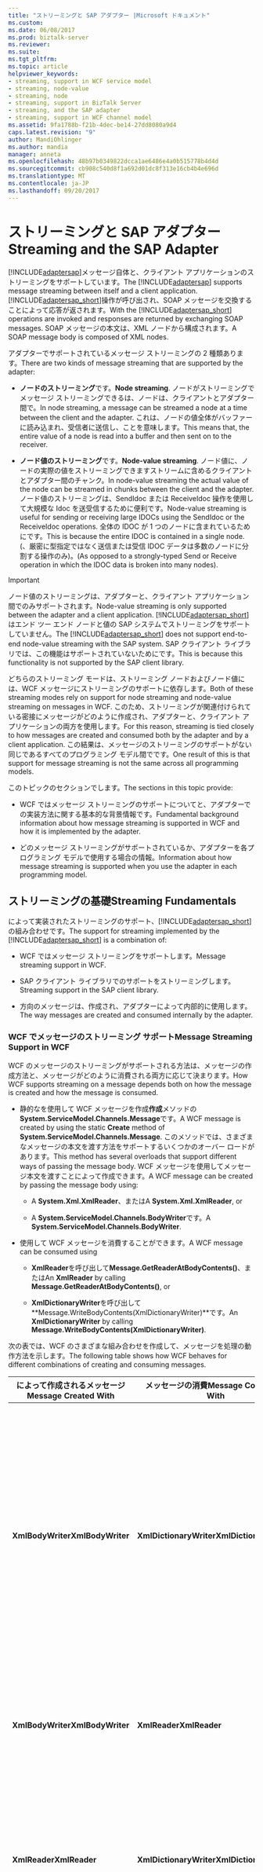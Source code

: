 ```yaml
---
title: "ストリーミングと SAP アダプター |Microsoft ドキュメント"
ms.custom: 
ms.date: 06/08/2017
ms.prod: biztalk-server
ms.reviewer: 
ms.suite: 
ms.tgt_pltfrm: 
ms.topic: article
helpviewer_keywords:
- streaming, support in WCF service model
- streaming, node-value
- streaming, node
- streaming, support in BizTalk Server
- streaming, and the SAP adapter
- streaming, support in WCF channel model
ms.assetid: 9fa1788b-f21b-4dec-be14-27dd8080a9d4
caps.latest.revision: "9"
author: MandiOhlinger
ms.author: mandia
manager: anneta
ms.openlocfilehash: 48b97b0349822dcca1ae6486e4a0b515778b4d4d
ms.sourcegitcommit: cb908c540d8f1a692d01dc8f313e16cb4b4e696d
ms.translationtype: MT
ms.contentlocale: ja-JP
ms.lasthandoff: 09/20/2017
---
```

# <a name="streaming-and-the-sap-adapter"></a><span data-ttu-id="fa3da-102">ストリーミングと SAP アダプター</span><span class="sxs-lookup"><span data-stu-id="fa3da-102">Streaming and the SAP Adapter</span></span>
<span data-ttu-id="fa3da-103">[!INCLUDE[adaptersap](../../includes/adaptersap-md.md)]メッセージ自体と、クライアント アプリケーションのストリーミングをサポートしています。</span><span class="sxs-lookup"><span data-stu-id="fa3da-103">The [!INCLUDE[adaptersap](../../includes/adaptersap-md.md)] supports message streaming between itself and a client application.</span></span> <span data-ttu-id="fa3da-104">[!INCLUDE[adaptersap_short](../../includes/adaptersap-short-md.md)]操作が呼び出され、SOAP メッセージを交換することによって応答が返されます。</span><span class="sxs-lookup"><span data-stu-id="fa3da-104">With the [!INCLUDE[adaptersap_short](../../includes/adaptersap-short-md.md)] operations are invoked and responses are returned by exchanging SOAP messages.</span></span> <span data-ttu-id="fa3da-105">SOAP メッセージの本文は、XML ノードから構成されます。</span><span class="sxs-lookup"><span data-stu-id="fa3da-105">A SOAP message body is composed of XML nodes.</span></span>  
  
 <span data-ttu-id="fa3da-106">アダプターでサポートされているメッセージ ストリーミングの 2 種類あります。</span><span class="sxs-lookup"><span data-stu-id="fa3da-106">There are two kinds of message streaming that are supported by the adapter:</span></span>  
  
-   <span data-ttu-id="fa3da-107">**ノードのストリーミング**です。</span><span class="sxs-lookup"><span data-stu-id="fa3da-107">**Node streaming**.</span></span> <span data-ttu-id="fa3da-108">ノードがストリーミングでメッセージ ストリーミングできるは、ノードは、クライアントとアダプター間で。</span><span class="sxs-lookup"><span data-stu-id="fa3da-108">In node streaming, a message can be streamed a node at a time between the client and the adapter.</span></span> <span data-ttu-id="fa3da-109">これは、ノードの値全体がバッファーに読み込まれ、受信者に送信し、ことを意味します。</span><span class="sxs-lookup"><span data-stu-id="fa3da-109">This means that, the entire value of a node is read into a buffer and then sent on to the receiver.</span></span>  
  
-   <span data-ttu-id="fa3da-110">**ノード値のストリーミング**です。</span><span class="sxs-lookup"><span data-stu-id="fa3da-110">**Node-value streaming**.</span></span> <span data-ttu-id="fa3da-111">ノード値に、ノードの実際の値をストリーミングできますストリームに含めるクライアントとアダプター間のチャンク。</span><span class="sxs-lookup"><span data-stu-id="fa3da-111">In node-value streaming the actual value of the node can be streamed in chunks between the client and the adapter.</span></span> <span data-ttu-id="fa3da-112">ノード値のストリーミングは、SendIdoc または ReceiveIdoc 操作を使用して大規模な Idoc を送受信するために便利です。</span><span class="sxs-lookup"><span data-stu-id="fa3da-112">Node-value streaming is useful for sending or receiving large IDOCs using the SendIdoc or the ReceiveIdoc operations.</span></span> <span data-ttu-id="fa3da-113">全体の IDOC が 1 つのノードに含まれているためにです。</span><span class="sxs-lookup"><span data-stu-id="fa3da-113">This is because the entire IDOC is contained in a single node.</span></span> <span data-ttu-id="fa3da-114">(、厳密に型指定ではなく送信または受信 IDOC データは多数のノードに分割する操作のみ)。</span><span class="sxs-lookup"><span data-stu-id="fa3da-114">(As opposed to a strongly-typed Send or Receive operation in which the IDOC data is broken into many nodes).</span></span>  
  
> [!IMPORTANT]
>  <span data-ttu-id="fa3da-115">ノード値のストリーミングは、アダプターと、クライアント アプリケーション間でのみサポートされます。</span><span class="sxs-lookup"><span data-stu-id="fa3da-115">Node-value streaming is only supported between the adapter and a client application.</span></span> <span data-ttu-id="fa3da-116">[!INCLUDE[adaptersap_short](../../includes/adaptersap-short-md.md)]はエンド ツー エンド ノードと値の SAP システムでストリーミングをサポートしていません。</span><span class="sxs-lookup"><span data-stu-id="fa3da-116">The [!INCLUDE[adaptersap_short](../../includes/adaptersap-short-md.md)] does not support end-to-end node-value streaming with the SAP system.</span></span> <span data-ttu-id="fa3da-117">SAP クライアント ライブラリでは、この機能はサポートされていないためにです。</span><span class="sxs-lookup"><span data-stu-id="fa3da-117">This is because this functionality is not supported by the SAP client library.</span></span>  
  
 <span data-ttu-id="fa3da-118">どちらのストリーミング モードは、ストリーミング ノードおよびノード値には、WCF メッセージにストリーミングのサポートに依存します。</span><span class="sxs-lookup"><span data-stu-id="fa3da-118">Both of these streaming modes rely on support for node streaming and node-value streaming on messages in WCF.</span></span> <span data-ttu-id="fa3da-119">このため、ストリーミングが関連付けられている密接にメッセージがどのように作成され、アダプターと、クライアント アプリケーションの両方を使用します。</span><span class="sxs-lookup"><span data-stu-id="fa3da-119">For this reason, streaming is tied closely to how messages are created and consumed both by the adapter and by a client application.</span></span> <span data-ttu-id="fa3da-120">この結果は、メッセージのストリーミングのサポートがない同じであるすべてのプログラミング モデル間でです。</span><span class="sxs-lookup"><span data-stu-id="fa3da-120">One result of this is that support for message streaming is not the same across all programming models.</span></span>  
  
 <span data-ttu-id="fa3da-121">このトピックのセクションでします。</span><span class="sxs-lookup"><span data-stu-id="fa3da-121">The sections in this topic provide:</span></span>  
  
-   <span data-ttu-id="fa3da-122">WCF ではメッセージ ストリーミングのサポートについてと、アダプターでの実装方法に関する基本的な背景情報です。</span><span class="sxs-lookup"><span data-stu-id="fa3da-122">Fundamental background information about how message streaming is supported in WCF and how it is implemented by the adapter.</span></span>  
  
-   <span data-ttu-id="fa3da-123">どのメッセージ ストリーミングがサポートされているか、アダプターを各プログラミング モデルで使用する場合の情報。</span><span class="sxs-lookup"><span data-stu-id="fa3da-123">Information about how message streaming is supported when you use the adapter in each programming model.</span></span>  
  
## <a name="streaming-fundamentals"></a><span data-ttu-id="fa3da-124">ストリーミングの基礎</span><span class="sxs-lookup"><span data-stu-id="fa3da-124">Streaming Fundamentals</span></span>  
 <span data-ttu-id="fa3da-125">によって実装されたストリーミングのサポート、[!INCLUDE[adaptersap_short](../../includes/adaptersap-short-md.md)]の組み合わせです。</span><span class="sxs-lookup"><span data-stu-id="fa3da-125">The support for streaming implemented by the [!INCLUDE[adaptersap_short](../../includes/adaptersap-short-md.md)] is a combination of:</span></span>  
  
-   <span data-ttu-id="fa3da-126">WCF ではメッセージ ストリーミングをサポートします。</span><span class="sxs-lookup"><span data-stu-id="fa3da-126">Message streaming support in WCF.</span></span>  
  
-   <span data-ttu-id="fa3da-127">SAP クライアント ライブラリでのサポートをストリーミングします。</span><span class="sxs-lookup"><span data-stu-id="fa3da-127">Streaming support in the SAP client library.</span></span>  
  
-   <span data-ttu-id="fa3da-128">方向のメッセージは、作成され、アダプターによって内部的に使用します。</span><span class="sxs-lookup"><span data-stu-id="fa3da-128">The way messages are created and consumed internally by the adapter.</span></span>  
  
### <a name="message-streaming-support-in-wcf"></a><span data-ttu-id="fa3da-129">WCF でメッセージのストリーミング サポート</span><span class="sxs-lookup"><span data-stu-id="fa3da-129">Message Streaming Support in WCF</span></span>  
 <span data-ttu-id="fa3da-130">WCF のメッセージのストリーミングがサポートされる方法は、メッセージの作成方法と、メッセージがどのように消費される両方に応じて決まります。</span><span class="sxs-lookup"><span data-stu-id="fa3da-130">How WCF supports streaming on a message depends both on how the message is created and how the message is consumed.</span></span>  
  
-   <span data-ttu-id="fa3da-131">静的なを使用して WCF メッセージを作成**作成**メソッドの**System.ServiceModel.Channels.Message**です。</span><span class="sxs-lookup"><span data-stu-id="fa3da-131">A WCF message is created by using the static **Create** method of **System.ServiceModel.Channels.Message**.</span></span> <span data-ttu-id="fa3da-132">このメソッドでは、さまざまなメッセージの本文を渡す方法をサポートするいくつかのオーバー ロードがあります。</span><span class="sxs-lookup"><span data-stu-id="fa3da-132">This method has several overloads that support different ways of passing the message body.</span></span> <span data-ttu-id="fa3da-133">WCF メッセージを使用してメッセージ本文を渡すことによって作成できます。</span><span class="sxs-lookup"><span data-stu-id="fa3da-133">A WCF message can be created by passing the message body using:</span></span>  
  
    -   <span data-ttu-id="fa3da-134">A **System.Xml.XmlReader**、または</span><span class="sxs-lookup"><span data-stu-id="fa3da-134">A **System.Xml.XmlReader**, or</span></span>  
  
    -   <span data-ttu-id="fa3da-135">A **System.ServiceModel.Channels.BodyWriter**です。</span><span class="sxs-lookup"><span data-stu-id="fa3da-135">A **System.ServiceModel.Channels.BodyWriter**.</span></span>  
  
-   <span data-ttu-id="fa3da-136">使用して WCF メッセージを消費することができます。</span><span class="sxs-lookup"><span data-stu-id="fa3da-136">A WCF message can be consumed using</span></span>  
  
    -   <span data-ttu-id="fa3da-137">**XmlReader**を呼び出して**Message.GetReaderAtBodyContents()**、または</span><span class="sxs-lookup"><span data-stu-id="fa3da-137">An **XmlReader** by calling **Message.GetReaderAtBodyContents()**, or</span></span>  
  
    -   <span data-ttu-id="fa3da-138">**XmlDictionaryWriter**を呼び出して**Message.WriteBodyContents(XmlDictionaryWriter)**です。</span><span class="sxs-lookup"><span data-stu-id="fa3da-138">An **XmlDictionaryWriter** by calling **Message.WriteBodyContents(XmlDictionaryWriter)**.</span></span>  
  
 <span data-ttu-id="fa3da-139">次の表では、WCF のさまざまな組み合わせを作成して、メッセージを処理の動作方法を示します。</span><span class="sxs-lookup"><span data-stu-id="fa3da-139">The following table shows how WCF behaves for different combinations of creating and consuming messages.</span></span>  
  
|<span data-ttu-id="fa3da-140">によって作成されるメッセージ</span><span class="sxs-lookup"><span data-stu-id="fa3da-140">Message Created With</span></span>|<span data-ttu-id="fa3da-141">メッセージの消費</span><span class="sxs-lookup"><span data-stu-id="fa3da-141">Message Consumed With</span></span>|<span data-ttu-id="fa3da-142">WCF 動作</span><span class="sxs-lookup"><span data-stu-id="fa3da-142">WCF Behavior</span></span>|  
|--------------------------|---------------------------|------------------|  
|<span data-ttu-id="fa3da-143">**XmlBodyWriter**</span><span class="sxs-lookup"><span data-stu-id="fa3da-143">**XmlBodyWriter**</span></span>|<span data-ttu-id="fa3da-144">**XmlDictionaryWriter**</span><span class="sxs-lookup"><span data-stu-id="fa3da-144">**XmlDictionaryWriter**</span></span>|<span data-ttu-id="fa3da-145">**ノード値のストリーミング**はサポートされています。</span><span class="sxs-lookup"><span data-stu-id="fa3da-145">**Node-value streaming** is supported.</span></span> <span data-ttu-id="fa3da-146">WCF のストリーミングを実現するための 2 つのライター、パイプを使用します。</span><span class="sxs-lookup"><span data-stu-id="fa3da-146">WCF pipes the two writers together to enable streaming.</span></span> <span data-ttu-id="fa3da-147">両方の**XmlBodyWriter**と**XmlDictionaryWriter**ノード値が発生するようストリーミングをサポートする必要があります。</span><span class="sxs-lookup"><span data-stu-id="fa3da-147">Both the **XmlBodyWriter** and the **XmlDictionaryWriter** must support node-value streaming for it to occur.</span></span>|  
|<span data-ttu-id="fa3da-148">**XmlBodyWriter**</span><span class="sxs-lookup"><span data-stu-id="fa3da-148">**XmlBodyWriter**</span></span>|<span data-ttu-id="fa3da-149">**XmlReader**</span><span class="sxs-lookup"><span data-stu-id="fa3da-149">**XmlReader**</span></span>|<span data-ttu-id="fa3da-150">**ノードのストリーミング**はサポートされています。</span><span class="sxs-lookup"><span data-stu-id="fa3da-150">**Node streaming** is supported.</span></span> <span data-ttu-id="fa3da-151">WCF が内部バッファー、 **XmlReader**です。</span><span class="sxs-lookup"><span data-stu-id="fa3da-151">WCF internally buffers the **XmlReader**.</span></span>|  
|<span data-ttu-id="fa3da-152">**XmlReader**</span><span class="sxs-lookup"><span data-stu-id="fa3da-152">**XmlReader**</span></span>|<span data-ttu-id="fa3da-153">**XmlDictionaryWriter**</span><span class="sxs-lookup"><span data-stu-id="fa3da-153">**XmlDictionaryWriter**</span></span>|<span data-ttu-id="fa3da-154">**ノードのストリーミング**はサポートされています。</span><span class="sxs-lookup"><span data-stu-id="fa3da-154">**Node streaming** is supported.</span></span> <span data-ttu-id="fa3da-155">WCF が内部バッファー、 **XmlReader**にコールバック、 **XmlDictionaryWriter**です。</span><span class="sxs-lookup"><span data-stu-id="fa3da-155">WCF internally buffers the **XmlReader** and calls back into the **XmlDictionaryWriter**.</span></span>|  
|<span data-ttu-id="fa3da-156">**XmlReader**</span><span class="sxs-lookup"><span data-stu-id="fa3da-156">**XmlReader**</span></span>|<span data-ttu-id="fa3da-157">**XmlReader**</span><span class="sxs-lookup"><span data-stu-id="fa3da-157">**XmlReader**</span></span>|<span data-ttu-id="fa3da-158">**ノードのストリーミング**はサポートされています。</span><span class="sxs-lookup"><span data-stu-id="fa3da-158">**Node streaming** is supported.</span></span> <span data-ttu-id="fa3da-159">WCF が内部バッファー、 **XmlReader**です。</span><span class="sxs-lookup"><span data-stu-id="fa3da-159">WCF internally buffers the **XmlReader**.</span></span>|  
  
### <a name="streaming-support-in-the-sap-client-library"></a><span data-ttu-id="fa3da-160">SAP クライアント ライブラリでのストリーミング サポート</span><span class="sxs-lookup"><span data-stu-id="fa3da-160">Streaming Support in the SAP Client Library</span></span>  
 <span data-ttu-id="fa3da-161">SAP クライアント ライブラリは、ストリーミングをサポートしていません。</span><span class="sxs-lookup"><span data-stu-id="fa3da-161">The SAP client library does not support streaming.</span></span> <span data-ttu-id="fa3da-162">そのため、エンド ツー エンド ノードと値のストリーミングでサポートされていない、[!INCLUDE[adaptersap_short](../../includes/adaptersap-short-md.md)]です。</span><span class="sxs-lookup"><span data-stu-id="fa3da-162">Therefore end-to-end node-value streaming is not supported by the [!INCLUDE[adaptersap_short](../../includes/adaptersap-short-md.md)].</span></span>  
  
### <a name="internal-message-handling-by-the-adapter"></a><span data-ttu-id="fa3da-163">内部のメッセージがアダプターによって処理</span><span class="sxs-lookup"><span data-stu-id="fa3da-163">Internal Message Handling by the Adapter</span></span>  
 <span data-ttu-id="fa3da-164">アダプターは、次の方法では、ストリーミングをサポートします。</span><span class="sxs-lookup"><span data-stu-id="fa3da-164">The adapter supports streaming in the following manner:</span></span>  
  
-   <span data-ttu-id="fa3da-165">アダプターのカスタム実装を使用して、クライアントから受信した SendIdDoc 要求メッセージを処理する**XmlDictionaryWriter**です。</span><span class="sxs-lookup"><span data-stu-id="fa3da-165">The adapter consumes the SendIdDoc request message received from the client by using a custom implementation of **XmlDictionaryWriter**.</span></span> <span data-ttu-id="fa3da-166">使用してクライアントから受信した他のすべてのメッセージを消費する、 **XmlReader**です。</span><span class="sxs-lookup"><span data-stu-id="fa3da-166">It consumes all other messages received from the client using an **XmlReader**.</span></span>  
  
-   <span data-ttu-id="fa3da-167">アダプターのカスタム実装を使用して、クライアントに送信する ReceiveIdoc 要求メッセージを作成する**XmlBodyWriter**です。</span><span class="sxs-lookup"><span data-stu-id="fa3da-167">The adapter creates the ReceiveIdoc request message that it sends to the client by using a custom implementation of **XmlBodyWriter**.</span></span> <span data-ttu-id="fa3da-168">使用してクライアントに送信されるその他のすべてのメッセージを作成、 **XmlReader**です。</span><span class="sxs-lookup"><span data-stu-id="fa3da-168">It creates all other messages that it sends to the client using an **XmlReader**.</span></span>  
  
## <a name="streaming-support-in-the-wcf-channel-model"></a><span data-ttu-id="fa3da-169">WCF チャネル モデルでのストリーミング サポート</span><span class="sxs-lookup"><span data-stu-id="fa3da-169">Streaming Support in the WCF Channel Model</span></span>  
 <span data-ttu-id="fa3da-170">次の表は、WCF チャネル モデルでストリーミングのサポート方法に関する詳細情報を提供します。</span><span class="sxs-lookup"><span data-stu-id="fa3da-170">The following table provides detailed information about how streaming is supported in the WCF channel model.</span></span>  
  
|<span data-ttu-id="fa3da-171">操作</span><span class="sxs-lookup"><span data-stu-id="fa3da-171">Operation</span></span>|<span data-ttu-id="fa3da-172">ストリーミング ノード</span><span class="sxs-lookup"><span data-stu-id="fa3da-172">Node Streaming</span></span>|<span data-ttu-id="fa3da-173">ノード値のストリーミング</span><span class="sxs-lookup"><span data-stu-id="fa3da-173">Node-Value Streaming</span></span>|<span data-ttu-id="fa3da-174">Description</span><span class="sxs-lookup"><span data-stu-id="fa3da-174">Description</span></span>|  
|---------------|--------------------|---------------------------|-----------------|  
|<span data-ttu-id="fa3da-175">(アダプターにクライアント) の RFC および BAPI の操作を送信</span><span class="sxs-lookup"><span data-stu-id="fa3da-175">Outbound RFC and BAPI operations (from the client to the adapter)</span></span>|<span data-ttu-id="fa3da-176">サポートされていません</span><span class="sxs-lookup"><span data-stu-id="fa3da-176">Not supported</span></span>|<span data-ttu-id="fa3da-177">サポートされていません</span><span class="sxs-lookup"><span data-stu-id="fa3da-177">Not supported</span></span>||  
|<span data-ttu-id="fa3da-178">(アダプターにクライアント) から送信 tRFC 操作</span><span class="sxs-lookup"><span data-stu-id="fa3da-178">Outbound tRFC operations (from the client to the adapter)</span></span>|<span data-ttu-id="fa3da-179">サポートされていません</span><span class="sxs-lookup"><span data-stu-id="fa3da-179">Not supported</span></span>|<span data-ttu-id="fa3da-180">サポートされていません</span><span class="sxs-lookup"><span data-stu-id="fa3da-180">Not supported</span></span>||  
|<span data-ttu-id="fa3da-181">IDOC の送信操作が (厳密に型指定)</span><span class="sxs-lookup"><span data-stu-id="fa3da-181">IDOC Send operation (strongly typed)</span></span>|<span data-ttu-id="fa3da-182">サポートされていません</span><span class="sxs-lookup"><span data-stu-id="fa3da-182">Not supported</span></span>|<span data-ttu-id="fa3da-183">サポートされていません</span><span class="sxs-lookup"><span data-stu-id="fa3da-183">Not supported</span></span>||  
|<span data-ttu-id="fa3da-184">IDOC の受信の操作 (厳密に型指定)</span><span class="sxs-lookup"><span data-stu-id="fa3da-184">IDOC Receive operation (strongly typed)</span></span>|<span data-ttu-id="fa3da-185">Supported</span><span class="sxs-lookup"><span data-stu-id="fa3da-185">Supported</span></span>|<span data-ttu-id="fa3da-186">サポートされていません</span><span class="sxs-lookup"><span data-stu-id="fa3da-186">Not supported</span></span>||  
|<span data-ttu-id="fa3da-187">SendIdoc 操作 (文字列)</span><span class="sxs-lookup"><span data-stu-id="fa3da-187">SendIdoc operation (string)</span></span>|<span data-ttu-id="fa3da-188">Supported</span><span class="sxs-lookup"><span data-stu-id="fa3da-188">Supported</span></span>|<span data-ttu-id="fa3da-189">Supported</span><span class="sxs-lookup"><span data-stu-id="fa3da-189">Supported</span></span>|<span data-ttu-id="fa3da-190">アダプターを使用して、 **XmlDictionaryWriter**要求メッセージを処理します。</span><span class="sxs-lookup"><span data-stu-id="fa3da-190">The adapter uses an **XmlDictionaryWriter** to consume the request message.</span></span> <span data-ttu-id="fa3da-191">クライアントがメッセージを作成する場合、 **BodyWriter**ノードの値をアダプターに、クライアントからのストリーミングが発生します。</span><span class="sxs-lookup"><span data-stu-id="fa3da-191">If the client creates the message with a **BodyWriter**, node-value streaming from the client to the adapter occurs.</span></span>|  
|<span data-ttu-id="fa3da-192">ReceiveIdoc 操作 (文字列)</span><span class="sxs-lookup"><span data-stu-id="fa3da-192">ReceiveIdoc operation (string)</span></span>|<span data-ttu-id="fa3da-193">Supported</span><span class="sxs-lookup"><span data-stu-id="fa3da-193">Supported</span></span>|<span data-ttu-id="fa3da-194">Supported</span><span class="sxs-lookup"><span data-stu-id="fa3da-194">Supported</span></span>|<span data-ttu-id="fa3da-195">アダプターを使用して、 **BodyWriter**要求メッセージを作成します。</span><span class="sxs-lookup"><span data-stu-id="fa3da-195">The adapter uses a **BodyWriter** to create the request message.</span></span> <span data-ttu-id="fa3da-196">クライアントを使用してメッセージを消費する場合、 **XmlDictionaryWriter**ノード値がクライアントに、アダプターからのストリーミングが発生します。</span><span class="sxs-lookup"><span data-stu-id="fa3da-196">If the client consumes the message using an **XmlDictionaryWriter**, node-value streaming from the adapter to the client occurs.</span></span>|  
|<span data-ttu-id="fa3da-197">RFC 操作を受信します。</span><span class="sxs-lookup"><span data-stu-id="fa3da-197">Inbound RFC operations</span></span>|<span data-ttu-id="fa3da-198">サポートされていません</span><span class="sxs-lookup"><span data-stu-id="fa3da-198">Not supported</span></span>|<span data-ttu-id="fa3da-199">サポートされていません</span><span class="sxs-lookup"><span data-stu-id="fa3da-199">Not supported</span></span>||  
|<span data-ttu-id="fa3da-200">TRFC 操作を受信します。</span><span class="sxs-lookup"><span data-stu-id="fa3da-200">Inbound tRFC operations</span></span>|<span data-ttu-id="fa3da-201">サポートされていません</span><span class="sxs-lookup"><span data-stu-id="fa3da-201">Not supported</span></span>|<span data-ttu-id="fa3da-202">サポートされていません</span><span class="sxs-lookup"><span data-stu-id="fa3da-202">Not supported</span></span>||  
  
 <span data-ttu-id="fa3da-203">ノード値を送信し、SendIdoc および ReceiveIdoc 操作を使用してフラット ファイル (string) Idoc を受信するようにコードでは、ストリーミングを実装する方法については、次を参照してください。 [WCF チャネル モデルを使用して SAP のフラット ファイル Idoc をストリーム](../../adapters-and-accelerators/adapter-sap/stream-flat-file-idocs-in-sap-using-the-wcf-channel-model.md)です。</span><span class="sxs-lookup"><span data-stu-id="fa3da-203">For information about how to implement node-value streaming in your code to send and receive flat file (string) IDOCs using the SendIdoc and ReceiveIdoc operations, see [Stream Flat-File IDOCs in SAP using the WCF Channel Model](../../adapters-and-accelerators/adapter-sap/stream-flat-file-idocs-in-sap-using-the-wcf-channel-model.md).</span></span>  
  
## <a name="streaming-support-in-the-wcf-service-model"></a><span data-ttu-id="fa3da-204">WCF サービス モデルでのストリーミング サポート</span><span class="sxs-lookup"><span data-stu-id="fa3da-204">Streaming Support in the WCF Service Model</span></span>  
 <span data-ttu-id="fa3da-205">メッセージの XML 表現と、マネージ コードのオブジェクト表現をメッセージを逆シリアル化のシリアル化とは、書き込みをメモリにメッセージ全体を読み取る必要があります。</span><span class="sxs-lookup"><span data-stu-id="fa3da-205">Serializing and deserializing between the XML representation of a message and the managed code object representation of that message requires writing and reading the entire message into memory.</span></span> <span data-ttu-id="fa3da-206">このため、ストリーミング ノードもノード値のストリーミングもが、WCF サービスのモデルからサポートされます。</span><span class="sxs-lookup"><span data-stu-id="fa3da-206">For this reason, neither node streaming nor node-value streaming is supported from the WCF service model.</span></span>  
  
## <a name="streaming-support-in-biztalk-server"></a><span data-ttu-id="fa3da-207">BizTalk Server でのストリーミング サポート</span><span class="sxs-lookup"><span data-stu-id="fa3da-207">Streaming Support in BizTalk Server</span></span>  
 <span data-ttu-id="fa3da-208">次の表は、BizTalk Server にストリーミングのサポートについての詳細についてを説明します。</span><span class="sxs-lookup"><span data-stu-id="fa3da-208">The following table provides detailed information about how streaming is supported in BizTalk Server.</span></span>  
  
|<span data-ttu-id="fa3da-209">操作</span><span class="sxs-lookup"><span data-stu-id="fa3da-209">Operation</span></span>|<span data-ttu-id="fa3da-210">ストリーミング ノード</span><span class="sxs-lookup"><span data-stu-id="fa3da-210">Node Streaming</span></span>|<span data-ttu-id="fa3da-211">ノード値のストリーミング</span><span class="sxs-lookup"><span data-stu-id="fa3da-211">Node-Value Streaming</span></span>|<span data-ttu-id="fa3da-212">Description</span><span class="sxs-lookup"><span data-stu-id="fa3da-212">Description</span></span>|  
|---------------|--------------------|---------------------------|-----------------|  
|<span data-ttu-id="fa3da-213">(からアダプターにクライアント) の RFC および BAPI の操作</span><span class="sxs-lookup"><span data-stu-id="fa3da-213">RFC and BAPI operations (from the client to the adapter)</span></span>|<span data-ttu-id="fa3da-214">サポートされていません</span><span class="sxs-lookup"><span data-stu-id="fa3da-214">Not supported</span></span>|<span data-ttu-id="fa3da-215">サポートされていません</span><span class="sxs-lookup"><span data-stu-id="fa3da-215">Not supported</span></span>||  
|<span data-ttu-id="fa3da-216">tRFC 操作 (、クライアントからアダプターに)</span><span class="sxs-lookup"><span data-stu-id="fa3da-216">tRFC operations (from the client to the adapter)</span></span>|<span data-ttu-id="fa3da-217">サポートされていません</span><span class="sxs-lookup"><span data-stu-id="fa3da-217">Not supported</span></span>|<span data-ttu-id="fa3da-218">サポートされていません</span><span class="sxs-lookup"><span data-stu-id="fa3da-218">Not supported</span></span>||  
|<span data-ttu-id="fa3da-219">IDOC の送信操作が (厳密に型指定)</span><span class="sxs-lookup"><span data-stu-id="fa3da-219">IDOC Send operation (strongly typed)</span></span>|<span data-ttu-id="fa3da-220">サポートされていません</span><span class="sxs-lookup"><span data-stu-id="fa3da-220">Not supported</span></span>|<span data-ttu-id="fa3da-221">サポートされていません</span><span class="sxs-lookup"><span data-stu-id="fa3da-221">Not supported</span></span>||  
|<span data-ttu-id="fa3da-222">IDOC の受信の操作 (厳密に型指定)</span><span class="sxs-lookup"><span data-stu-id="fa3da-222">IDOC Receive operation (strongly typed)</span></span>|<span data-ttu-id="fa3da-223">Supported</span><span class="sxs-lookup"><span data-stu-id="fa3da-223">Supported</span></span>|<span data-ttu-id="fa3da-224">サポートされていません</span><span class="sxs-lookup"><span data-stu-id="fa3da-224">Not supported</span></span>||  
|<span data-ttu-id="fa3da-225">SendIdoc 操作 (文字列)</span><span class="sxs-lookup"><span data-stu-id="fa3da-225">SendIdoc operation (string)</span></span>|<span data-ttu-id="fa3da-226">Supported</span><span class="sxs-lookup"><span data-stu-id="fa3da-226">Supported</span></span>|<span data-ttu-id="fa3da-227">Supported</span><span class="sxs-lookup"><span data-stu-id="fa3da-227">Supported</span></span>|<span data-ttu-id="fa3da-228">WCF カスタム アダプターを使用して、 **BodyWriter**ノード値のストリーミングがサポートされているため、要求メッセージを作成します。</span><span class="sxs-lookup"><span data-stu-id="fa3da-228">The WCF-Custom adapter uses a **BodyWriter** to create the request message, so node-value streaming is supported.</span></span>|  
|<span data-ttu-id="fa3da-229">ReceiveIdoc 操作 (文字列)</span><span class="sxs-lookup"><span data-stu-id="fa3da-229">ReceiveIdoc operation (string)</span></span>|<span data-ttu-id="fa3da-230">Supported</span><span class="sxs-lookup"><span data-stu-id="fa3da-230">Supported</span></span>|<span data-ttu-id="fa3da-231">Supported</span><span class="sxs-lookup"><span data-stu-id="fa3da-231">Supported</span></span>|<span data-ttu-id="fa3da-232">WCF カスタム アダプターを使用して、 **XmlDictionaryWriter**ノード値のストリーミングがサポートされているため、要求メッセージを使用します。</span><span class="sxs-lookup"><span data-stu-id="fa3da-232">The WCF-Custom adapter uses an **XmlDictionaryWriter** to consume the request message, so node-value streaming is supported.</span></span>|  
|<span data-ttu-id="fa3da-233">RFC 操作を受信します。</span><span class="sxs-lookup"><span data-stu-id="fa3da-233">Inbound RFC operations</span></span>|<span data-ttu-id="fa3da-234">サポートされていません</span><span class="sxs-lookup"><span data-stu-id="fa3da-234">Not supported</span></span>|<span data-ttu-id="fa3da-235">サポートされていません</span><span class="sxs-lookup"><span data-stu-id="fa3da-235">Not supported</span></span>||  
|<span data-ttu-id="fa3da-236">TRFC 操作を受信します。</span><span class="sxs-lookup"><span data-stu-id="fa3da-236">Inbound tRFC operations</span></span>|<span data-ttu-id="fa3da-237">サポートされていません</span><span class="sxs-lookup"><span data-stu-id="fa3da-237">Not supported</span></span>|<span data-ttu-id="fa3da-238">サポートされていません</span><span class="sxs-lookup"><span data-stu-id="fa3da-238">Not supported</span></span>||  
  
## <a name="see-also"></a><span data-ttu-id="fa3da-239">参照</span><span class="sxs-lookup"><span data-stu-id="fa3da-239">See Also</span></span>  
[<span data-ttu-id="fa3da-240">SAP アプリケーションを開発します。</span><span class="sxs-lookup"><span data-stu-id="fa3da-240">Develop your SAP applications</span></span>](../../adapters-and-accelerators/adapter-sap/develop-your-sap-applications.md)